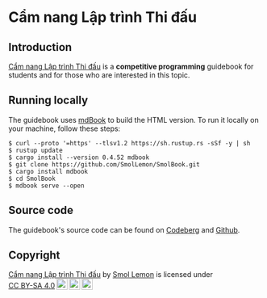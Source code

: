# Cẩm nang Lập trình Thi đấu

## Introduction

[Cẩm nang Lập trình Thi đấu](https://book.smollemon.page) is a **competitive programming** guidebook for students and for those who are interested in this topic.

## Running locally

The guidebook uses [mdBook](https://rust-lang.github.io/mdBook/) to build the HTML version. To run it locally on your machine, follow these steps:

```shell
$ curl --proto '=https' --tlsv1.2 https://sh.rustup.rs -sSf -y | sh
$ rustup update
$ cargo install --version 0.4.52 mdbook
$ git clone https://github.com/SmolLemon/SmolBook.git
$ cargo install mdbook
$ cd SmolBook 
$ mdbook serve --open
```

## Source code

The guidebook's source code can be found on [Codeberg](https://codeberg.org/SmolLemon/SmolBook) and [Github](https://github.com/SmolLemon/SmolBook).

## Copyright

<p xmlns:cc="http://creativecommons.org/ns#" xmlns:dct="http://purl.org/dc/terms/"><a property="dct:title" rel="cc:attributionURL" href="https://book.smollemon.page">Cẩm nang Lập trình Thi đấu</a> by <a rel="cc:attributionURL dct:creator" property="cc:attributionName" href="https://smollemon.page">Smol Lemon</a> is licensed under <a href="https://creativecommons.org/licenses/by-sa/4.0/?ref=chooser-v1" target="_blank" rel="license noopener noreferrer" style="display:inline-block;">CC BY-SA 4.0<img style="height:22px!important;margin-left:3px;vertical-align:text-bottom;" src="https://mirrors.creativecommons.org/presskit/icons/cc.svg?ref=chooser-v1" alt=""><img style="height:22px!important;margin-left:3px;vertical-align:text-bottom;" src="https://mirrors.creativecommons.org/presskit/icons/by.svg?ref=chooser-v1" alt=""><img style="height:22px!important;margin-left:3px;vertical-align:text-bottom;" src="https://mirrors.creativecommons.org/presskit/icons/sa.svg?ref=chooser-v1" alt=""></a></p> 